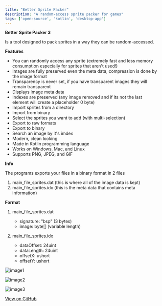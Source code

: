 ```yaml
---
title: "Better Sprite Packer"
description: "A random-access sprite packer for games"
tags: ['open-source', 'kotlin', 'desktop-app']
---
```


**Better Sprite Packer 3**

Is a tool designed to pack sprites in a way they can be random-accessed.

**Features**
* You can randomly access any sprite (extremely fast and less memory consumption especially for sprites that aren't used!)
* Images are fully preserved even the meta data, compression is done by the image format
* Transparency is never set, if you have transparent images they will remain transparent
* Displays image meta data
* Indexes are preserved (any image removed and if its not the last element will create a placeholder 0 byte)
* Import sprites from a directory
* Import from binary
* Select the sprites you want to add (with multi-selection)
* Export to raw formats
* Export to binary
* Search an image by it's imdex
* Modern, clean looking
* Made in Kotlin programming language
* Works on Windows, Mac, and Linux
* Supports PNG, JPEG, and GIF

**Info**

The programs exports your files in a binary format in 2 files
1. main_file_sprites.dat (this is where all of the image data is kept)
2. main_file_sprites.idx (this is the meta data that contains meta information)

 **Format**
1. main_file_sprites.dat
    * signature: "bsp" (3 bytes)
    * image: byte[] (variable length)

2. main_file_sprites.idx
    * dataOffset: 24uint
    * dataLength: 24uint
    * offsetX: ushort
    * offsetY: ushort

![image1](https://i.imgur.com/m2yigqJ.png)

![image2](https://i.imgur.com/dBZei2e.png)

![image3](https://i.imgur.com/EkZ6IzT.png)

[View on GitHub](https://github.com/scape-tools/better-sprite-packer)